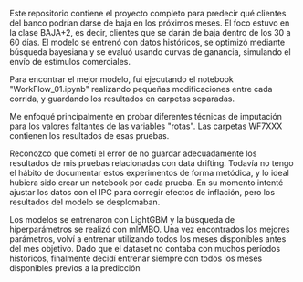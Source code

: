 Este repositorio contiene el proyecto completo para predecir qué clientes del banco podrían darse de baja en los próximos meses. El foco estuvo en la clase BAJA+2, es decir, clientes que se darán de baja dentro de los 30 a 60 días.
El modelo se entrenó con datos históricos, se optimizó mediante búsqueda bayesiana y se evaluó usando curvas de ganancia, simulando el envío de estímulos comerciales.

Para encontrar el mejor modelo, fui ejecutando el notebook "WorkFlow_01.ipynb" realizando pequeñas modificaciones entre cada corrida, y guardando los resultados en carpetas separadas.

Me enfoqué principalmente en probar diferentes técnicas de imputación para los valores faltantes de las variables "rotas". Las carpetas WF7XXX contienen los resultados de esas pruebas.

Reconozco que cometí el error de no guardar adecuadamente los resultados de mis pruebas relacionadas con data drifting. Todavía no tengo el hábito de documentar estos experimentos de forma metódica, y lo ideal hubiera sido crear un notebook por cada prueba.
En su momento intenté ajustar los datos con el IPC para corregir efectos de inflación, pero los resultados del modelo se desplomaban.

Los modelos se entrenaron con LightGBM y la búsqueda de hiperparámetros se realizó con mlrMBO. Una vez encontrados los mejores parámetros, volví a entrenar utilizando todos los meses disponibles antes del mes objetivo.
Dado que el dataset no contaba con muchos períodos históricos, finalmente decidí entrenar siempre con todos los meses disponibles previos a la predicción
